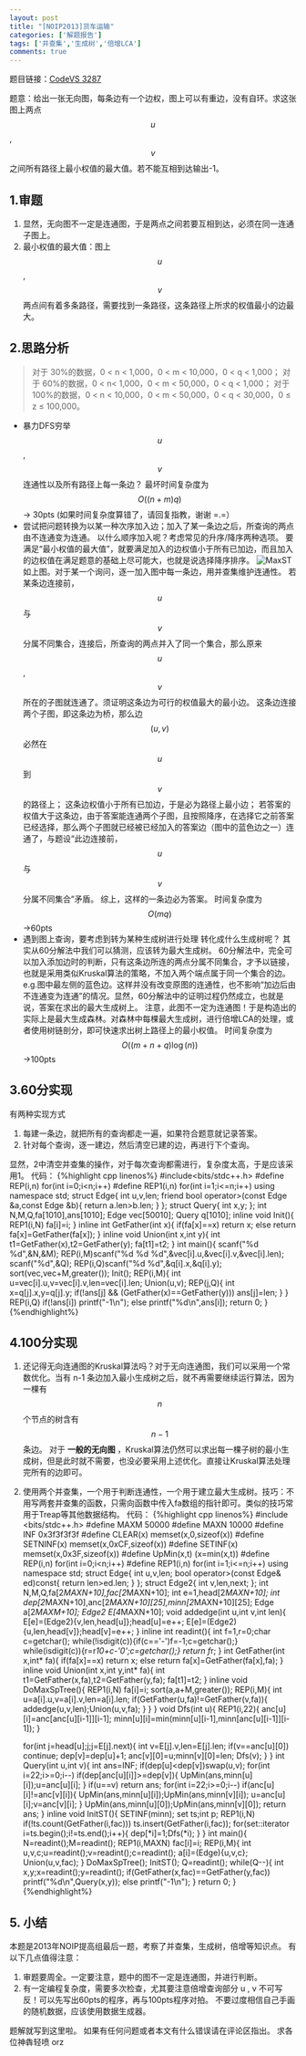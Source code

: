 ```yaml
---
layout: post
title: "[NOIP2013]货车运输"
categories: ['解题报告']
tags: ['并查集','生成树','倍增LCA']
comments: true
---
```


题目链接：[CodeVS 3287][1]

题意：给出一张无向图，每条边有一个边权，图上可以有重边，没有自环。求这张图上两点$$u$$,$$v$$之间所有路径上最小权值的最大值。若不能互相到达输出-1。
## 1.审题
 1. 显然，无向图不一定是连通图，于是两点之间若要互相到达，必须在同一连通子图上。
 2. 最小权值的最大值：图上$$u$$,$$v$$两点间有着多条路径，需要找到一条路径，这条路径上所求的权值最小的边最大。

<!--more-->

## 2.思路分析

> 对于 30%的数据，0 < n < 1,000，0 < m < 10,000，0 < q < 1,000；
> 对于 60%的数据，0 < n< 1,000，0 < m < 50,000，0 < q < 1,000；
> 对于 100%的数据，0 < n < 10,000，0 < m < 50,000，0 < q < 30,000，0 ≤ z ≤ 100,000。

 -  暴力DFS穷举$$u$$,$$v$$连通性以及所有路径上每一条边？
    最坏时间复杂度为 $$O((n+m)q)$$ → 30pts (如果时间复杂度算错了，请回复指教，谢谢 =.=）
 -  尝试把问题转换为以某一种次序加入边；加入了某一条边之后，所查询的两点由不连通变为连通。
    以什么顺序加入呢？考虑常见的升序/降序两种选项。
    要满足“最小权值的最大值”，就要满足加入的边权值小于所有已加边，而且加入的边权值在满足题意的基础上尽可能大，也就是说选择降序排序。
    ![MaxST](https://panda2134.github.io/img/VanTrans01.png)
    如上图。对于某一个询问，逐一加入图中每一条边，用并查集维护连通性。
    若某条边连接前， $$u$$ 与 $$v$$ 分属不同集合，连接后，所查询的两点并入了同一个集合，那么原来 $$u$$ , $$v$$ 所在的子图就连通了。须证明这条边为可行的权值最大的最小边。
    这条边连接两个子图，即这条边为桥，那么边 $$(u,v)$$ 必然在 $$u$$ 到 $$v$$ 的路径上；
    这条边权值小于所有已加边，于是必为路径上最小边；
    若答案的权值大于这条边，由于答案能连通两个子图，且按照降序，在选择它之前答案已经选择，那么两个子图就已经被已经加入的答案边（图中的蓝色边之一）连通了，与题设“此边连接前，$$u$$ 与 $$v$$ 分属不同集合”矛盾。
    综上，这样的一条边必为答案。
    时间复杂度为 $$O(mq)$$ →60pts
 -  遇到图上查询，要考虑到转为某种生成树进行处理
    转化成什么生成树呢？
    其实从60分解法中我们可以猜测，应该转为最大生成树。
    60分解法中，完全可以加入添加边时的判断，只有这条边所连的两点分属不同集合，才予以链接，也就是采用类似Kruskal算法的策略，不加入两个端点属于同一个集合的边。e.g.图中最左侧的蓝色边。这样并没有改变原图的连通性，也不影响“加边后由不连通变为连通”的情况。显然，60分解法中的证明过程仍然成立，也就是说，答案在求出的最大生成树上。
    注意，此图不一定为连通图！于是构造出的实际上是最大生成森林。对森林中每棵最大生成树，进行倍增LCA的处理，或者使用树链剖分，即可快速求出树上路径上的最小权值。
    时间复杂度为 $$O((m+n+q)\log(n))$$ →100pts

## 3.60分实现
有两种实现方式

 1. 每建一条边，就把所有的查询都走一遍，如果符合题意就记录答案。
 2. 针对每个查询，逐一建边，然后清空已建的边，再进行下个查询。

显然，2中清空并查集的操作，对于每次查询都需进行，复杂度太高，于是应该采用1。
代码：
{%highlight cpp linenos%}
#include<bits/stdc++.h>
#define REP(i,n) for(int i=0;i<n;i++)
#define REP1(i,n) for(int i=1;i<=n;i++)
using namespace std;
struct Edge{
	int u,v,len;
	friend bool operator>(const Edge &a,const Edge &b){
		return a.len>b.len;
	}
};
struct Query{
	int x,y;
};
int N,M,Q,fa[1010],ans[1010];
Edge vec[50010];
Query q[1010];
inline void Init(){
	REP1(i,N) fa[i]=i;
}
inline int GetFather(int x){
	if(fa[x]==x) return x;
	else return fa[x]=GetFather(fa[x]);
}
inline void Union(int x,int y){
	int t1=GetFather(x),t2=GetFather(y);
	fa[t1]=t2;
}
int main(){
	scanf("%d %d",&N,&M);
	REP(i,M)scanf("%d %d %d",&vec[i].u,&vec[i].v,&vec[i].len);
	scanf("%d",&Q);
	REP(i,Q)scanf("%d %d",&q[i].x,&q[i].y);
	sort(vec,vec+M,greater<Edge>());
	Init();
	REP(i,M){
		int u=vec[i].u,v=vec[i].v,len=vec[i].len;
		Union(u,v);
		REP(j,Q){
			int x=q[j].x,y=q[j].y;
			if(!ans[j] && (GetFather(x)==GetFather(y)))
				ans[j]=len;
		}
	}
	REP(i,Q)
		if(!ans[i]) printf("-1\n");
		else printf("%d\n",ans[i]);
	return 0;
}
{%endhighlight%}


## 4.100分实现
1. 还记得无向连通图的Kruskal算法吗？对于无向连通图，我们可以采用一个常数优化。当有 n-1 条边加入最小生成树之后，就不再需要继续运行算法，因为一棵有 $$n$$ 个节点的树含有 $$n-1$$ 条边。
对于 **一般的无向图** ，Kruskal算法仍然可以求出每一棵子树的最小生成树，但是此时就不需要，也没必要采用上述优化。直接让Kruskal算法处理完所有的边即可。
2. 使用两个并查集，一个用于判断连通性，一个用于建立最大生成树。技巧：不用写两套并查集的函数，只需向函数中传入fa数组的指针即可。类似的技巧常用于Treap等其他数据结构。
代码：
{%highlight cpp linenos%}
#include <bits/stdc++.h>
#define MAXM 50000
#define MAXN 10000
#define INF 0x3f3f3f3f
#define CLEAR(x) memset(x,0,sizeof(x))
#define SETNINF(x) memset(x,0xCF,sizeof(x))
#define SETINF(x) memset(x,0x3F,sizeof(x))
#define UpMin(x,t) (x=min(x,t))
#define REP(i,n) for(int i=0;i<n;i++)
#define REP1(i,n) for(int i=1;i<=n;i++)
using namespace std;
struct Edge{
	int u,v,len;
	bool operator>(const Edge& ed)const{
		return len>ed.len;
	}
};
struct Edge2{
	int v,len,next;
};
int N,M,Q,fa[2*MAXN+10],fac[2*MAXN+10];
int e=1,head[2*MAXN+10];
int dep[2*MAXN+10],anc[2*MAXN+10][25],minn[2*MAXN+10][25];
Edge a[2*MAXM+10];
Edge2 E[4*MAXN+10];
void addedge(int u,int v,int len){
	E[e]=(Edge2){v,len,head[u]};head[u]=e++;
	E[e]=(Edge2){u,len,head[v]};head[v]=e++;
}
inline int readint(){
	int f=1,r=0;char c=getchar();
	while(!isdigit(c)){if(c=='-')f=-1;c=getchar();}
	while(isdigit(c)){r=r*10+c-'0';c=getchar();}
	return f*r;
}
int GetFather(int x,int* fa){
	if(fa[x]==x) return x;
	else return fa[x]=GetFather(fa[x],fa);
}
inline void Union(int x,int y,int* fa){
	int t1=GetFather(x,fa),t2=GetFather(y,fa);
	fa[t1]=t2;
}
inline void  DoMaxSpTree(){
	REP1(i,N) fa[i]=i;
	sort(a,a+M,greater<Edge>());
	REP(i,M){
		int u=a[i].u,v=a[i].v,len=a[i].len;
		if(GetFather(u,fa)!=GetFather(v,fa)){
			addedge(u,v,len);Union(u,v,fa);
		}
	}
}
void Dfs(int u){
	REP1(i,22){
		anc[u][i]=anc[anc[u][i-1]][i-1];
		minn[u][i]=min(minn[u][i-1],minn[anc[u][i-1]][i-1]);
	}

	for(int j=head[u];j;j=E[j].next){
		int v=E[j].v,len=E[j].len;
		if(v==anc[u][0]) continue;
		dep[v]=dep[u]+1;
		anc[v][0]=u;minn[v][0]=len;
		Dfs(v);
	}
}
int Query(int u,int v){
	int ans=INF;
	if(dep[u]<dep[v])swap(u,v);
	for(int i=22;i>=0;i--)
		if(dep[anc[u][i]]>=dep[v]){
			 UpMin(ans,minn[u][i]);u=anc[u][i];
		}
	if(u==v) return ans;
	for(int i=22;i>=0;i--)
		if(anc[u][i]!=anc[v][i]){
			UpMin(ans,minn[u][i]);UpMin(ans,minn[v][i]);
			u=anc[u][i];v=anc[v][i];
		}
	UpMin(ans,minn[u][0]);UpMin(ans,minn[v][0]);
	return ans;
}
inline void InitST(){
	SETINF(minn);
	set<int> ts;int p;
	REP1(i,N)
		if(!ts.count(GetFather(i,fac)))
			ts.insert(GetFather(i,fac));
	for(set<int>::iterator i=ts.begin();i!=ts.end();i++){
		dep[*i]=1;Dfs(*i);
	}
}
int main(){
	N=readint();M=readint();
	REP1(i,MAXN) fac[i]=i;
	REP(i,M){
		int u,v,c;u=readint();v=readint();c=readint();
		a[i]=(Edge){u,v,c};
		Union(u,v,fac);
	}
	DoMaxSpTree();
	InitST();
	Q=readint();
	while(Q--){
		int x,y;x=readint();y=readint();
		if(GetFather(x,fac)==GetFather(y,fac))
			printf("%d\n",Query(x,y));
		else printf("-1\n");
	}
	return 0;
}
{%endhighlight%}

## 5. 小结
本题是2013年NOIP提高组最后一题，考察了并查集，生成树，倍增等知识点。
有以下几点值得注意：
1. 审题要周全。一定要注意，题中的图不一定是连通图，并进行判断。
2. 有一定编程复杂度，需要多次检查，尤其要注意倍增查询部分 u , v 不可写反！可以先写出60pts的程序，再与100pts程序对拍。
不要过度相信自己手画的随机数据，应该使用数据生成器。

题解就写到这里啦。
如果有任何问题或者本文有什么错误请在评论区指出。
求各位神犇轻喷 orz

[1]: http://codevs.cn/problem/3287/
